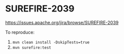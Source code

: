# SUREFIRE-2039
https://issues.apache.org/jira/browse/SUREFIRE-2039


To reproduce:
1. `mvn clean install -DskipTests=true`
2. `mvn surefire:test`
